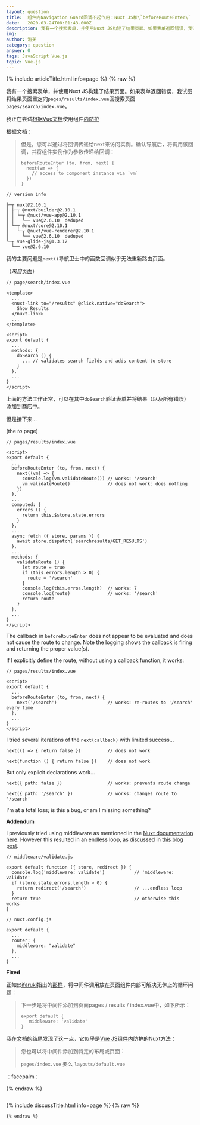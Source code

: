 ```yaml
---
layout: question
title:  组件内Navigation Guard回调不起作用：Nuxt JS和\`beforeRouteEnter\`
date:   2020-03-24T08:01:43.000Z
description: 我有一个搜索表单，并使用Nuxt JS构建了结果页面。如果表单返回错误，我试图将结果页面重定向pages/results/index.vue回搜索页面pa...
img: 
author: 泡芙
category: question
answer: 0
tags: JavaScript Vue.js
topic: Vue.js
---
```

<div class="article-root">
  <div class="article">
    {% include articleTitle.html info=page %}
    {% raw %}
    <div class="article-content"><p><font style="vertical-align: inherit;"><font style="vertical-align: inherit;">我有一个搜索表单，并使用Nuxt JS构建了结果页面。</font><font style="vertical-align: inherit;">如果表单返回错误，</font><font style="vertical-align: inherit;">我试图将结果页面重定向</font></font><code>pages/results/index.vue</code><font style="vertical-align: inherit;"><font style="vertical-align: inherit;">回搜索页面</font></font><code>pages/search/index.vue</code><font style="vertical-align: inherit;"><font style="vertical-align: inherit;">。</font></font></p>

<p><font style="vertical-align: inherit;"><font style="vertical-align: inherit;">我正在尝试</font><a href="https://router.vuejs.org/guide/advanced/navigation-guards.html#in-component-guards" rel="nofollow noreferrer"><font style="vertical-align: inherit;">根据Vue文档</font></a><font style="vertical-align: inherit;">使用组件</font></font><a href="https://router.vuejs.org/guide/advanced/navigation-guards.html#in-component-guards" rel="nofollow noreferrer"><font style="vertical-align: inherit;"><font style="vertical-align: inherit;">内防护</font></font></a></p>

<p><font style="vertical-align: inherit;"><font style="vertical-align: inherit;">根据文档：</font></font></p>

<blockquote>
  <p><font style="vertical-align: inherit;"><font style="vertical-align: inherit;">但是，您可以通过将回调传递给next来访问实例。</font><font style="vertical-align: inherit;">确认导航后，将调用该回调，并将组件实例作为参数传递给回调：</font></font></p>

<pre><code>beforeRouteEnter (to, from, next) {<font></font>
  next(vm =&gt; {<font></font>
    // access to component instance via `vm`<font></font>
  })<font></font>
}<font></font>
</code></pre>
</blockquote>

<pre class="lang-sh prettyprint-override"><code>// version info<font></font>
<font></font>
├─┬ nuxt@2.10.1<font></font>
│ ├─┬ @nuxt/builder@2.10.1<font></font>
│ │ └─┬ @nuxt/vue-app@2.10.1<font></font>
│ │   └── vue@2.6.10  deduped<font></font>
│ └─┬ @nuxt/core@2.10.1<font></font>
│   └─┬ @nuxt/vue-renderer@2.10.1<font></font>
│     └── vue@2.6.10  deduped<font></font>
└─┬ vue-glide-js@1.3.12<font></font>
  └── vue@2.6.10<font></font>
</code></pre>

<p><font style="vertical-align: inherit;"><font style="vertical-align: inherit;">我的主要问题是</font></font><code>next()</code><font style="vertical-align: inherit;"><font style="vertical-align: inherit;">导航卫士</font><font style="vertical-align: inherit;">中的</font><font style="vertical-align: inherit;">函数</font><font style="vertical-align: inherit;">回调</font><font style="vertical-align: inherit;">似乎无法重新路由页面。</font></font></p>

<p><font style="vertical-align: inherit;"><font style="vertical-align: inherit;">（</font></font><em><font style="vertical-align: inherit;"><font style="vertical-align: inherit;">来自</font></font></em><font style="vertical-align: inherit;"><font style="vertical-align: inherit;">页面）</font></font></p>

<pre class="lang-js prettyprint-override"><code>// page/search/index.vue<font></font>
<font></font>
&lt;template&gt;<font></font>
  ...<font></font>
  &lt;nuxt-link to="/results" @click.native="doSearch"&gt;<font></font>
    Show Results<font></font>
  &lt;/nuxt-link&gt;<font></font>
  ...<font></font>
&lt;/template&gt;<font></font>
<font></font>
&lt;script&gt;<font></font>
export default {<font></font>
  ...<font></font>
  methods: {<font></font>
    doSearch () {<font></font>
      ... // validates search fields and adds content to store<font></font>
    }<font></font>
  },<font></font>
  ...<font></font>
}<font></font>
&lt;/script&gt;<font></font>
</code></pre>

<p><font style="vertical-align: inherit;"><font style="vertical-align: inherit;">上面的方法工作正常，可以在其中</font></font><code>doSearch</code><font style="vertical-align: inherit;"><font style="vertical-align: inherit;">验证表单并将结果（以及所有错误）添加到商店中。</font></font></p>

<p><font style="vertical-align: inherit;"><font style="vertical-align: inherit;">但是接下来...</font></font></p>

<p>(the <em>to</em> page)</p>

<pre class="lang-js prettyprint-override"><code>// pages/results/index.vue<font></font>
<font></font>
&lt;script&gt;<font></font>
export default {<font></font>
  ...<font></font>
  beforeRouteEnter (to, from, next) {<font></font>
    next((vm) =&gt; {<font></font>
      console.log(vm.validateRoute()) // works: '/search'<font></font>
      vm.validateRoute()              // does not work: does nothing<font></font>
    })<font></font>
  },<font></font>
  ...<font></font>
  computed: {<font></font>
    errors () {<font></font>
      return this.$store.state.errors<font></font>
    }<font></font>
  },<font></font>
  ...<font></font>
  async fetch ({ store, params }) {<font></font>
    await store.dispatch('searchresults/GET_RESULTS')<font></font>
  },<font></font>
  ...<font></font>
  methods: {<font></font>
    validateRoute () {<font></font>
      let route = true<font></font>
      if (this.errors.length &gt; 0) {<font></font>
        route = '/search'<font></font>
      }<font></font>
      console.log(this.erros.length)  // works: 7<font></font>
      console.log(route)              // works: '/search'<font></font>
      return route<font></font>
    }<font></font>
  },<font></font>
  ...<font></font>
}<font></font>
&lt;/script&gt;<font></font>
</code></pre>

<p>The callback in <code>beforeRouteEnter</code> does not appear to be evaluated and does not cause the route to change. Note the logging shows the callback is firing and returning the proper value(s).</p>

<p>If I explicitly define the route, without using a callback function, it works:</p>

<pre class="lang-js prettyprint-override"><code>// pages/results/index.vue<font></font>
<font></font>
&lt;script&gt;<font></font>
export default {<font></font>
  ...<font></font>
  beforeRouteEnter (to, from, next) {<font></font>
    next('/search')                   // works: re-routes to '/search' every time<font></font>
  },<font></font>
  ...<font></font>
}<font></font>
&lt;/script&gt;<font></font>
</code></pre>

<p>I tried several iterations of the <code>next(callback)</code> with limited success...</p>

<pre class="lang-js prettyprint-override"><code>next(() =&gt; { return false })          // does not work
</code></pre>

<pre class="lang-js prettyprint-override"><code>next(function () { return false })    // does not work
</code></pre>

<p>But only explicit declarations work...</p>

<pre class="lang-js prettyprint-override"><code>next({ path: false })                 // works: prevents route change
</code></pre>

<pre class="lang-js prettyprint-override"><code>next({ path: '/search' })             // works: changes route to '/search'
</code></pre>

<p>I'm at a total loss; is this a bug, or am I missing something?</p>

<p><strong>Addendum</strong></p>

<p>I previously tried using middleware as mentioned in the <a href="https://nuxtjs.org/api/pages-middleware/" rel="nofollow noreferrer">Nuxt documentation here</a>. However this resulted in an endless loop, as discussed in <a href="https://dev.to/husteadrobert/how-to-use-global-navigation-guards-with-nuxt-middleware-and-why-you-absolutely-should-not-7bl" rel="nofollow noreferrer">this blog post</a>.</p>

<pre class="lang-js prettyprint-override"><code>// middleware/validate.js<font></font>
<font></font>
export default function ({ store, redirect }) {<font></font>
  console.log('middleware: validate')           // 'middleware: validate'<font></font>
  if (store.state.errors.length &gt; 0) {<font></font>
    return redirect('/search')                  // ...endless loop<font></font>
  }<font></font>
  return true                                   // otherwise this works<font></font>
}<font></font>
<font></font>
// nuxt.config.js<font></font>
<font></font>
export default {<font></font>
  ...<font></font>
  router: {<font></font>
    middleware: "validate"<font></font>
  },<font></font>
  ...<font></font>
}<font></font>
</code></pre>

<p><strong>Fixed</strong></p>

<p><font style="vertical-align: inherit;"><font style="vertical-align: inherit;">正如</font></font><a href="https://stackoverflow.com/users/10990737/ifaruki"><font style="vertical-align: inherit;"><font style="vertical-align: inherit;">@ifaruki</font></font></a><font style="vertical-align: inherit;"><font style="vertical-align: inherit;">指出的</font><a href="https://stackoverflow.com/users/10990737/ifaruki"><font style="vertical-align: inherit;">那样</font></a><font style="vertical-align: inherit;">，将中间件调用放在页面组件内部可解决无休止的循环问题：</font></font></p>

<blockquote>
  <p><font style="vertical-align: inherit;"><font style="vertical-align: inherit;">下一步是将中间件添加到页面pages / results / index.vue中，如下所示：</font></font></p>

<pre><code>export default {<font></font>
   middleware: 'validate'<font></font>
} <font></font>
</code></pre>
</blockquote>

<p><font style="vertical-align: inherit;"><font style="vertical-align: inherit;">我</font></font><a href="https://nuxtjs.org/guide/routing#middleware" rel="nofollow noreferrer"><font style="vertical-align: inherit;"><font style="vertical-align: inherit;">在文档的</font></font></a><font style="vertical-align: inherit;"><font style="vertical-align: inherit;">结尾发现了这一点，</font><font style="vertical-align: inherit;">它似乎是</font></font><a href="https://router.vuejs.org/guide/advanced/navigation-guards.html#in-component-guards" rel="nofollow noreferrer"><font style="vertical-align: inherit;"><font style="vertical-align: inherit;">Vue JS组件内</font></font></a><font style="vertical-align: inherit;"><font style="vertical-align: inherit;">防护的Nuxt方法</font><font style="vertical-align: inherit;">：</font></font></p>

<blockquote>
  <p><font style="vertical-align: inherit;"><font style="vertical-align: inherit;">您也可以将中间件添加到特定的布局或页面：</font></font></p>
  
  <p><code>pages/index.vue</code><font style="vertical-align: inherit;"><font style="vertical-align: inherit;"> 要么 </font></font><code>layouts/default.vue</code></p>
</blockquote>

<p><font style="vertical-align: inherit;"><font style="vertical-align: inherit;">：facepalm：</font></font></p></div>
    {% endraw %}
  </div>
  <p style="height: 0;width:0;overflow: hidden;"> 第3493篇《组件内Navigation Guard回调不起作用：Nuxt JS和`beforeRouteEnter`》来自Winter(https://github.com/aiyld/aiyld.github.io)的站点</p>
  <div class="discuss-wrapper">
    {% include discussTitle.html info=page %}
    {% raw %}
    
    {% endraw %}
  </div>
<div>
